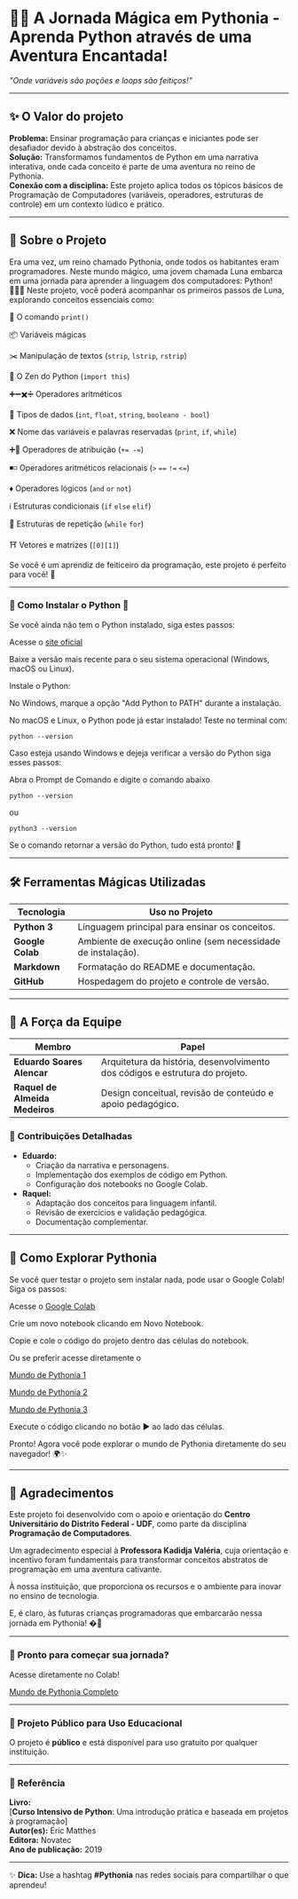 # 🏰🐍 **A Jornada Mágica em Pythonia** - Aprenda Python através de uma Aventura Encantada!  
 
*"Onde variáveis são poções e loops são feitiços!"*  

---

## ✨ **O Valor do projeto**  
**Problema:** Ensinar programação para crianças e iniciantes pode ser desafiador devido à abstração dos conceitos.  
**Solução:** Transformamos fundamentos de Python em uma narrativa interativa, onde cada conceito é parte de uma aventura no reino de Pythonia.  
**Conexão com a disciplina:** Este projeto aplica todos os tópicos básicos de Programação de Computadores (variáveis, operadores, estruturas de controle) em um contexto lúdico e prático.  

---

## 📖 **Sobre o Projeto**  
Era uma vez, um reino chamado Pythonia, onde todos os habitantes eram programadores. Neste mundo mágico, uma jovem chamada Luna embarca em uma jornada para aprender a linguagem dos computadores: Python! 🧙‍♂️✨
  Neste projeto, você poderá acompanhar os primeiros passos de Luna, explorando conceitos essenciais como:
  
  📢 O comando `print()`
  
  📦 Variáveis mágicas
  
  ✂️ Manipulação de textos (`strip`, `lstrip`, `rstrip`)
  
  📜 O Zen do Python (`import this`)
  
  ➕➖✖️➗ Operadores aritméticos

  🎲 Tipos de dados (`int`, `float`, `string`, `booleano - bool`)

  ❌ Nome das variáveis e palavras reservadas (`print`, `if`, `while`)

  ➕🟰 Operadores de atribuição (`+= -=`)

  ◾◽ Operadores aritméticos relacionais (`>` `==` `!=` `<=`)

  ♦️ Operadores lógicos (`and` `or` `not`)

  ℹ️ Estruturas condicionais (`if` `else` `elif`)

  🔁 Estruturas de repetição (`while` `for`)

  ⛩️ Vetores e matrizes (`[0][1]`)


  Se você é um aprendiz de feiticeiro da programação, este projeto é perfeito para você! 🚀

---

### 🔧 Como Instalar o Python 🐍

  Se você ainda não tem o Python instalado, siga estes passos:
  
  Acesse o [site oficial](https://www.python.org/downloads/)
  
  Baixe a versão mais recente para o seu sistema operacional (Windows, macOS ou Linux).
  
  Instale o Python:
  
  No Windows, marque a opção "Add Python to PATH" durante a instalação.
  
  No macOS e Linux, o Python pode já estar instalado! Teste no terminal com:
  
  `python --version`
  
  Caso esteja usando Windows e dejeja verificar a versão do Python siga esses passos:
  
  Abra o Prompt de Comando e digite o comando abaixo
  
  `python --version`
  
  ou
  
  `python3 --version`
  
  Se o comando retornar a versão do Python, tudo está pronto! 🎉

---

## 🛠️ **Ferramentas Mágicas Utilizadas**  
| Tecnologia          | Uso no Projeto                                                                 |
|---------------------|--------------------------------------------------------------------------------|
| **Python 3**        | Linguagem principal para ensinar os conceitos.                                |
| **Google Colab**    | Ambiente de execução online (sem necessidade de instalação).                  |
| **Markdown**        | Formatação do README e documentação.                                          |
| **GitHub**          | Hospedagem do projeto e controle de versão.                                   |

---

## 👥 **A Força da Equipe**  
| Membro                      | Papel                                                                         |
|-----------------------------|-------------------------------------------------------------------------------|
| **Eduardo Soares Alencar**  | Arquitetura da história, desenvolvimento dos códigos e estrutura do projeto. |
| **Raquel de Almeida Medeiros** | Design conceitual, revisão de conteúdo e apoio pedagógico.                 |

### 🧩 **Contribuições Detalhadas**  
- **Eduardo:**  
  - Criação da narrativa e personagens.  
  - Implementação dos exemplos de código em Python.  
  - Configuração dos notebooks no Google Colab.  
- **Raquel:**  
  - Adaptação dos conceitos para linguagem infantil.  
  - Revisão de exercícios e validação pedagógica.  
  - Documentação complementar.  

---

## 🚀 **Como Explorar Pythonia**  

  Se você quer testar o projeto sem instalar nada, pode usar o Google Colab! Siga os passos:
  
  Acesse o [Google Colab](https://colab.research.google.com/)
  
  Crie um novo notebook clicando em Novo Notebook.
  
  Copie e cole o código do projeto dentro das células do notebook.
  
  Ou se preferir acesse diretamente o 
  
  [Mundo de Pythonia 1](https://colab.research.google.com/drive/1G6an8TZK_wDTWrh5YWkg5jsA0Xi3WoJ6?usp=sharing)
  
  [Mundo de Pythonia 2](https://colab.research.google.com/drive/1-mQPIDc31FoP3ofBYCdtT5iOE5puS4NB?usp=sharing)

  [Mundo de Pythonia 3](https://colab.research.google.com/drive/1WplrhNaSDLW2DtfnzL5viVTT20d7SQah?usp=sharing)
  
  Execute o código clicando no botão ▶️ ao lado das células.
  
  Pronto! Agora você pode explorar o mundo de Pythonia diretamente do seu navegador! 🌍✨

---

## 🌟 **Agradecimentos**  

Este projeto foi desenvolvido com o apoio e orientação do **Centro Universitário do Distrito Federal - UDF**, como parte da disciplina **Programação de Computadores**.  

Um agradecimento especial à **Professora Kadidja Valéria**, cuja orientação e incentivo foram fundamentais para transformar conceitos abstratos de programação em uma aventura cativante.  

À nossa instituição, que proporciona os recursos e o ambiente para inovar no ensino de tecnologia.  

E, é claro, às futuras crianças programadoras que embarcarão nessa jornada em Pythonia! �🐍 

---

### 🔮 **Pronto para começar sua jornada?**  

Acesse diretamente no Colab!  
    
[Mundo de Pythonia Completo](https://colab.research.google.com/drive/1_E3LMO6nxr5zb2uA7wcTKtwXNsy2rU5k?usp=sharing)

--- 

### 📢 Projeto Público para Uso Educacional

O projeto é **público** e está disponível para uso gratuito por qualquer instituição.  

---

### 📔 **Referência**  
**Livro:**  
[**Curso Intensivo de Python**: Uma introdução prática e baseada em projetos à programação]  
**Autor(es):** Eric Matthes  
**Editora:** Novatec  
**Ano de publicação:** 2019


---

✨ **Dica:** Use a hashtag **#Pythonia** nas redes sociais para compartilhar o que aprendeu!  
